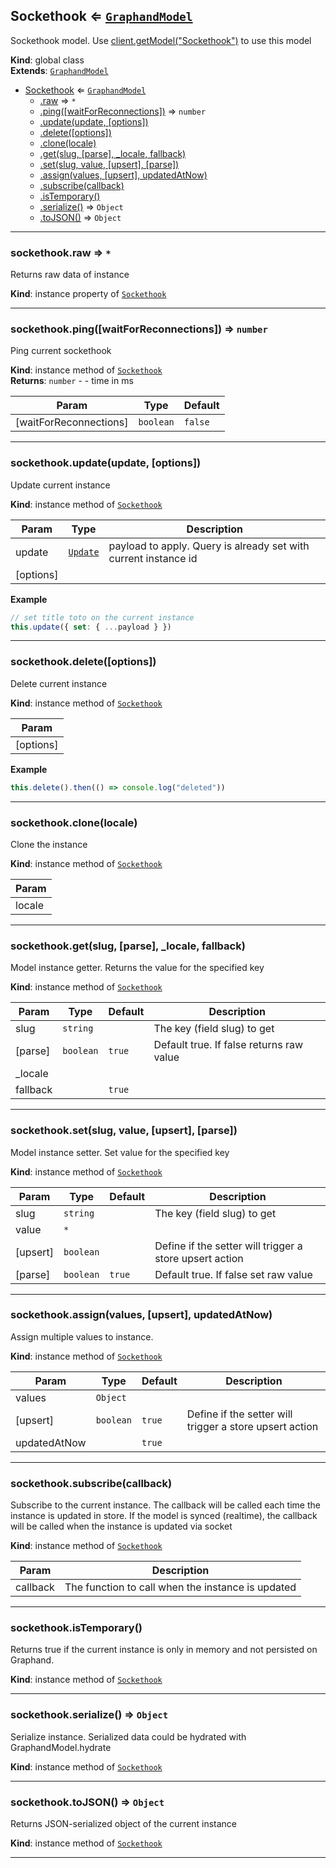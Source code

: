 <a name="Sockethook"></a>

## Sockethook ⇐ [<code>GraphandModel</code>](GraphandModel.md#GraphandModel)
Sockethook model. Use [client.getModel("Sockethook")](Client.md#Client+getModel) to use this model

**Kind**: global class  
**Extends**: [<code>GraphandModel</code>](GraphandModel.md#GraphandModel)  

* [Sockethook](Sockethook.md#Sockethook) ⇐ [<code>GraphandModel</code>](GraphandModel.md#GraphandModel)
    * [.raw](GraphandModel.md#GraphandModel+raw) ⇒ <code>\*</code>
    * [.ping([waitForReconnections])](Sockethook.md#Sockethook+ping) ⇒ <code>number</code>
    * [.update(update, [options])](GraphandModel.md#GraphandModel+update)
    * [.delete([options])](GraphandModel.md#GraphandModel+delete)
    * [.clone(locale)](GraphandModel.md#GraphandModel+clone)
    * [.get(slug, [parse], _locale, fallback)](GraphandModel.md#GraphandModel+get)
    * [.set(slug, value, [upsert], [parse])](GraphandModel.md#GraphandModel+set)
    * [.assign(values, [upsert], updatedAtNow)](GraphandModel.md#GraphandModel+assign)
    * [.subscribe(callback)](GraphandModel.md#GraphandModel+subscribe)
    * [.isTemporary()](GraphandModel.md#GraphandModel+isTemporary)
    * [.serialize()](GraphandModel.md#GraphandModel+serialize) ⇒ <code>Object</code>
    * [.toJSON()](GraphandModel.md#GraphandModel+toJSON) ⇒ <code>Object</code>


* * *

<a name="GraphandModel+raw"></a>

### sockethook.raw ⇒ <code>\*</code>
Returns raw data of instance

**Kind**: instance property of [<code>Sockethook</code>](Sockethook.md#Sockethook)  

* * *

<a name="Sockethook+ping"></a>

### sockethook.ping([waitForReconnections]) ⇒ <code>number</code>
Ping current sockethook

**Kind**: instance method of [<code>Sockethook</code>](Sockethook.md#Sockethook)  
**Returns**: <code>number</code> - - time in ms  

| Param | Type | Default |
| --- | --- | --- |
| [waitForReconnections] | <code>boolean</code> | <code>false</code> | 


* * *

<a name="GraphandModel+update"></a>

### sockethook.update(update, [options])
Update current instance

**Kind**: instance method of [<code>Sockethook</code>](Sockethook.md#Sockethook)  

| Param | Type | Description |
| --- | --- | --- |
| update | [<code>Update</code>](#Update) | payload to apply. Query is already set with current instance id |
| [options] |  |  |

**Example**  
```js
// set title toto on the current instance
this.update({ set: { ...payload } })
```

* * *

<a name="GraphandModel+delete"></a>

### sockethook.delete([options])
Delete current instance

**Kind**: instance method of [<code>Sockethook</code>](Sockethook.md#Sockethook)  

| Param |
| --- |
| [options] | 

**Example**  
```js
this.delete().then(() => console.log("deleted"))
```

* * *

<a name="GraphandModel+clone"></a>

### sockethook.clone(locale)
Clone the instance

**Kind**: instance method of [<code>Sockethook</code>](Sockethook.md#Sockethook)  

| Param |
| --- |
| locale | 


* * *

<a name="GraphandModel+get"></a>

### sockethook.get(slug, [parse], _locale, fallback)
Model instance getter. Returns the value for the specified key

**Kind**: instance method of [<code>Sockethook</code>](Sockethook.md#Sockethook)  

| Param | Type | Default | Description |
| --- | --- | --- | --- |
| slug | <code>string</code> |  | The key (field slug) to get |
| [parse] | <code>boolean</code> | <code>true</code> | Default true. If false returns raw value |
| _locale |  |  |  |
| fallback |  | <code>true</code> |  |


* * *

<a name="GraphandModel+set"></a>

### sockethook.set(slug, value, [upsert], [parse])
Model instance setter. Set value for the specified key

**Kind**: instance method of [<code>Sockethook</code>](Sockethook.md#Sockethook)  

| Param | Type | Default | Description |
| --- | --- | --- | --- |
| slug | <code>string</code> |  | The key (field slug) to get |
| value | <code>\*</code> |  |  |
| [upsert] | <code>boolean</code> |  | Define if the setter will trigger a store upsert action |
| [parse] | <code>boolean</code> | <code>true</code> | Default true. If false set raw value |


* * *

<a name="GraphandModel+assign"></a>

### sockethook.assign(values, [upsert], updatedAtNow)
Assign multiple values to instance.

**Kind**: instance method of [<code>Sockethook</code>](Sockethook.md#Sockethook)  

| Param | Type | Default | Description |
| --- | --- | --- | --- |
| values | <code>Object</code> |  |  |
| [upsert] | <code>boolean</code> | <code>true</code> | Define if the setter will trigger a store upsert action |
| updatedAtNow |  | <code>true</code> |  |


* * *

<a name="GraphandModel+subscribe"></a>

### sockethook.subscribe(callback)
Subscribe to the current instance. The callback will be called each time the instance is updated in store.
If the model is synced (realtime), the callback will be called when the instance is updated via socket

**Kind**: instance method of [<code>Sockethook</code>](Sockethook.md#Sockethook)  

| Param | Description |
| --- | --- |
| callback | The function to call when the instance is updated |


* * *

<a name="GraphandModel+isTemporary"></a>

### sockethook.isTemporary()
Returns true if the current instance is only in memory and not persisted on Graphand.

**Kind**: instance method of [<code>Sockethook</code>](Sockethook.md#Sockethook)  

* * *

<a name="GraphandModel+serialize"></a>

### sockethook.serialize() ⇒ <code>Object</code>
Serialize instance. Serialized data could be hydrated with GraphandModel.hydrate

**Kind**: instance method of [<code>Sockethook</code>](Sockethook.md#Sockethook)  

* * *

<a name="GraphandModel+toJSON"></a>

### sockethook.toJSON() ⇒ <code>Object</code>
Returns JSON-serialized object of the current instance

**Kind**: instance method of [<code>Sockethook</code>](Sockethook.md#Sockethook)  

* * *

